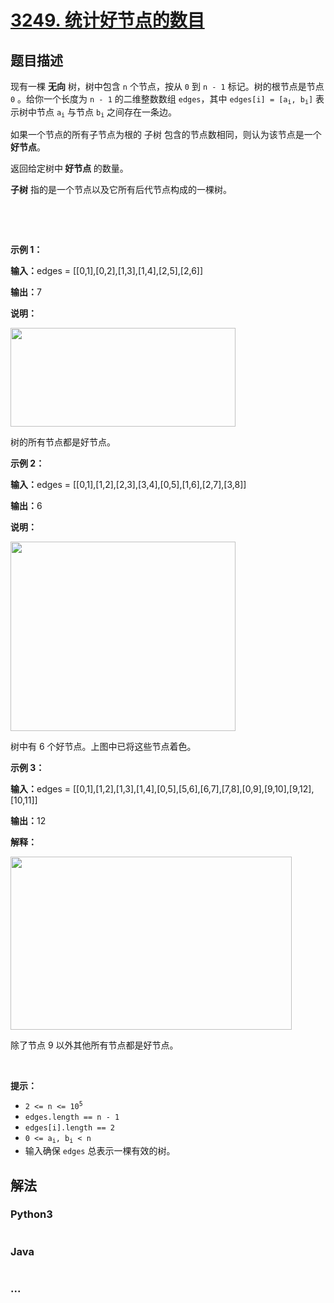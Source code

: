 # [3249. 统计好节点的数目](https://leetcode.cn/problems/count-the-number-of-good-nodes)

## 题目描述

<!-- 这里写题目描述 -->

<p>现有一棵 <strong>无向</strong> 树，树中包含 <code>n</code> 个节点，按从 <code>0</code> 到 <code>n - 1</code> 标记。树的根节点是节点 <code>0</code> 。给你一个长度为 <code>n - 1</code> 的二维整数数组 <code>edges</code>，其中 <code>edges[i] = [a<sub>i</sub>, b<sub>i</sub>]</code> 表示树中节点 <code>a<sub>i</sub></code> 与节点 <code>b<sub>i</sub></code> 之间存在一条边。</p>

<p>如果一个节点的所有子节点为根的&nbsp;<span data-keyword="subtree">子树</span>&nbsp;包含的节点数相同，则认为该节点是一个 <strong>好节点</strong>。</p>

<p>返回给定树中<strong> 好节点 </strong>的数量。</p>

<p><strong>子树</strong>&nbsp;指的是一个节点以及它所有后代节点构成的一棵树。</p>

<p>&nbsp;</p>

<p>&nbsp;</p>

<p><strong class="example">示例 1：</strong></p>

<div class="example-block">
<p><strong>输入：</strong><span class="example-io">edges = [[0,1],[0,2],[1,3],[1,4],[2,5],[2,6]]</span></p>

<p><strong>输出：</strong><span class="example-io">7</span></p>

<p><strong>说明：</strong></p>
<img alt="" src="https://assets.leetcode.com/uploads/2024/05/26/tree1.png" style="width: 360px; height: 158px;" />
<p>树的所有节点都是好节点。</p>
</div>

<p><strong class="example">示例 2：</strong></p>

<div class="example-block">
<p><strong>输入：</strong><span class="example-io">edges = [[0,1],[1,2],[2,3],[3,4],[0,5],[1,6],[2,7],[3,8]]</span></p>

<p><strong>输出：</strong><span class="example-io">6</span></p>

<p><strong>说明：</strong></p>
<img alt="" src="https://assets.leetcode.com/uploads/2024/06/03/screenshot-2024-06-03-193552.png" style="width: 360px; height: 303px;" />
<p>树中有 6 个好节点。上图中已将这些节点着色。</p>
</div>

<p><strong class="example">示例 3：</strong></p>

<div class="example-block">
<p><span class="example-io"><b>输入：</b>edges = [[0,1],[1,2],[1,3],[1,4],[0,5],[5,6],[6,7],[7,8],[0,9],[9,10],[9,12],[10,11]]</span></p>

<p><span class="example-io"><b>输出：</b>12</span></p>

<p><strong>解释：</strong></p>
<img alt="" src="https://assets.leetcode.com/uploads/2024/08/08/rob.jpg" style="width: 450px; height: 277px;" />
<p>除了节点 9 以外其他所有节点都是好节点。</p>
</div>

<p>&nbsp;</p>

<p><strong>提示：</strong></p>

<ul>
	<li><code>2 &lt;= n &lt;= 10<sup>5</sup></code></li>
	<li><code>edges.length == n - 1</code></li>
	<li><code>edges[i].length == 2</code></li>
	<li><code>0 &lt;= a<sub>i</sub>, b<sub>i</sub> &lt; n</code></li>
	<li>输入确保 <code>edges</code> 总表示一棵有效的树。</li>
</ul>


## 解法

<!-- 这里可写通用的实现逻辑 -->

<!-- tabs:start -->

### **Python3**

<!-- 这里可写当前语言的特殊实现逻辑 -->

```python

```

### **Java**

<!-- 这里可写当前语言的特殊实现逻辑 -->

```java

```

### **...**

```

```

<!-- tabs:end -->
